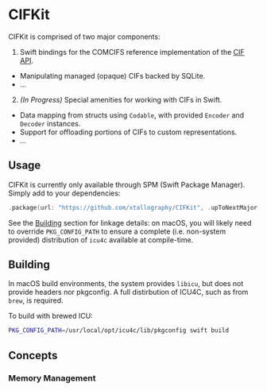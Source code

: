 # CIFKit

CIFKit is comprised of two major components:

1. Swift bindings for the COMCIFS reference implementation of the [CIF API](`COMCIFS/cif_api`).
  - Manipulating managed (opaque) CIFs backed by SQLite.
  - ...

2. _(In Progress)_ Special amenities for working with CIFs in Swift.
  - Data mapping from structs using `Codable`, with provided `Encoder` and `Decoder` instances.
  - Support for offloading portions of CIFs to custom representations.
  - ...

## Usage

CIFKit is currently only available through SPM (Swift Package Manager). Simply add to your dependencies:

```swift
.package(url: "https://github.com/xtallography/CIFKit", .upToNextMajor(from: "x.x.x"))
```

See the [Building](##Building) section for linkage details: on macOS, you will likely need to override `PKG_CONFIG_PATH` to ensure a complete (i.e. non-system provided) distribution of `icu4c` available at compile-time.

## Building

In macOS build environments, the system provides `libicu`, but does not provide headers nor pkgconfig. A full distirbution of ICU4C, such as from `brew`, is required. 

To build with brewed ICU:

```bash
PKG_CONFIG_PATH=/usr/local/opt/icu4c/lib/pkgconfig swift build
```

## Concepts

### Memory Management

